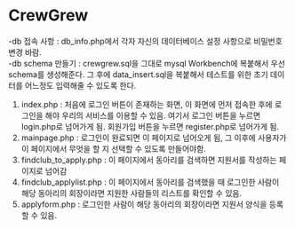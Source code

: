 # CrewGrew

-db 접속 사항 : db_info.php에서 각자 자신의 데이터베이스 설정 사항으로 비밀번호 변경 바람.<br/>
-db schema 만들기 : crewgrew.sql을 그대로 mysql Workbench에 복붙해서 우선 schema를 생성해준다. 그 후에 data_insert.sql을 복붙해서 테스트를 위한 초기 데이터를 어느정도 입력해줄 수 있도록 한다. 

1. index.php : 처음에 로그인 버튼이 존재하는 화면, 이 화면에 먼저 접속한 후에 로그인을 해야 우리의 서비스를 이용할 수 있음. 여기서 로그인 버튼을 누르면 login.php로 넘어가게 됨. 회원가입 버튼을 누르면 register.php로 넘어가게 됨.
2. mainpage.php : 로그인이 완료되면 이 페이지로 넘어오게 됨, 그 이후에 사용자가 이 페이지에서 무엇을 할 지 선택할 수 있도록 만들어야함.
3. findclub_to_apply.php : 이 페이지에서 동아리를 검색하면 지원서를 작성하는 페이지로 넘어감
4. findclub_applylist.php : 이 페이지에서 동아리를 검색했을 때 로그인한 사람이 해당 동아리의 회장이라면 지원한 사람들의 리스트를 확인할 수 있음.
5. applyform.php : 로그인한 사람이 해당 동아리의 회장이라면 지원서 양식을 등록할 수 있음.
